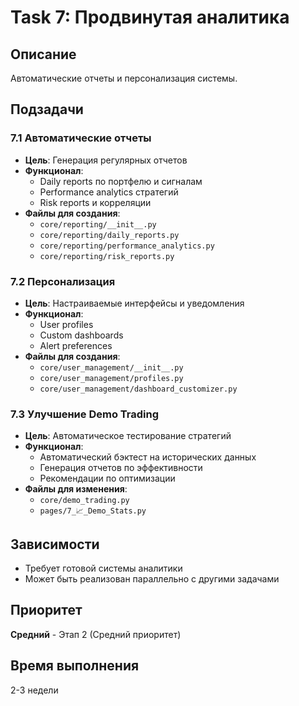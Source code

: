 # Task 7: Продвинутая аналитика

## Описание
Автоматические отчеты и персонализация системы.

## Подзадачи

### 7.1 Автоматические отчеты
- **Цель**: Генерация регулярных отчетов
- **Функционал**:
  - Daily reports по портфелю и сигналам
  - Performance analytics стратегий
  - Risk reports и корреляции
- **Файлы для создания**:
  - `core/reporting/__init__.py`
  - `core/reporting/daily_reports.py`
  - `core/reporting/performance_analytics.py`
  - `core/reporting/risk_reports.py`

### 7.2 Персонализация
- **Цель**: Настраиваемые интерфейсы и уведомления
- **Функционал**:
  - User profiles
  - Custom dashboards
  - Alert preferences
- **Файлы для создания**:
  - `core/user_management/__init__.py`
  - `core/user_management/profiles.py`
  - `core/user_management/dashboard_customizer.py`

### 7.3 Улучшение Demo Trading
- **Цель**: Автоматическое тестирование стратегий
- **Функционал**:
  - Автоматический бэктест на исторических данных
  - Генерация отчетов по эффективности
  - Рекомендации по оптимизации
- **Файлы для изменения**:
  - `core/demo_trading.py`
  - `pages/7_📈_Demo_Stats.py`

## Зависимости
- Требует готовой системы аналитики
- Может быть реализован параллельно с другими задачами

## Приоритет
**Средний** - Этап 2 (Средний приоритет)

## Время выполнения
2-3 недели
